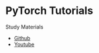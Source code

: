 # PyTorch Tutorials

Study Materials

- [Github][link]
- [Youtube][link1]


[link]: https://github.com/patrickloeber/pytorchTutorial
[link1]: https://www.youtube.com/watch?v=EMXfZB8FVUA&list=PLqnslRFeH2UrcDBWF5mfPGpqQDSta6VK4
